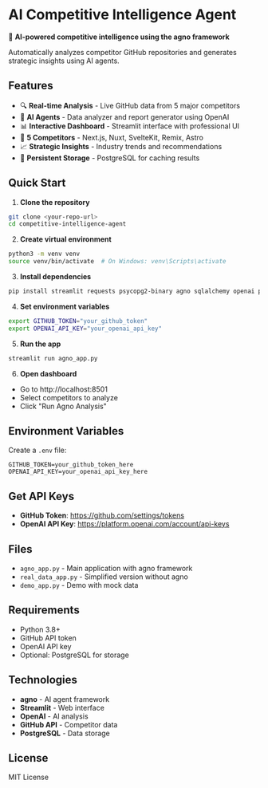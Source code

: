 # AI Competitive Intelligence Agent

🤖 **AI-powered competitive intelligence using the agno framework**

Automatically analyzes competitor GitHub repositories and generates strategic insights using AI agents.

## Features

- 🔍 **Real-time Analysis** - Live GitHub data from 5 major competitors
- 🤖 **AI Agents** - Data analyzer and report generator using OpenAI
- 📊 **Interactive Dashboard** - Streamlit interface with professional UI
- 🏢 **5 Competitors** - Next.js, Nuxt, SvelteKit, Remix, Astro
- 📈 **Strategic Insights** - Industry trends and recommendations
- 💾 **Persistent Storage** - PostgreSQL for caching results

## Quick Start

1. **Clone the repository**
```bash
git clone <your-repo-url>
cd competitive-intelligence-agent
```

2. **Create virtual environment**
```bash
python3 -m venv venv
source venv/bin/activate  # On Windows: venv\Scripts\activate
```

3. **Install dependencies**
```bash
pip install streamlit requests psycopg2-binary agno sqlalchemy openai python-dotenv
```

4. **Set environment variables**
```bash
export GITHUB_TOKEN="your_github_token"
export OPENAI_API_KEY="your_openai_api_key"
```

5. **Run the app**
```bash
streamlit run agno_app.py
```

6. **Open dashboard**
- Go to http://localhost:8501
- Select competitors to analyze
- Click "Run Agno Analysis"

## Environment Variables

Create a `.env` file:
```
GITHUB_TOKEN=your_github_token_here
OPENAI_API_KEY=your_openai_api_key_here
```

## Get API Keys

- **GitHub Token**: https://github.com/settings/tokens
- **OpenAI API Key**: https://platform.openai.com/account/api-keys

## Files

- `agno_app.py` - Main application with agno framework
- `real_data_app.py` - Simplified version without agno
- `demo_app.py` - Demo with mock data

## Requirements

- Python 3.8+
- GitHub API token
- OpenAI API key
- Optional: PostgreSQL for storage

## Technologies

- **agno** - AI agent framework
- **Streamlit** - Web interface
- **OpenAI** - AI analysis
- **GitHub API** - Competitor data
- **PostgreSQL** - Data storage

## License

MIT License
